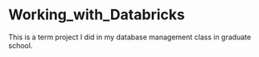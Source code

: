# Working_with_Databricks
This is a term project I did in my database management class in graduate school.
